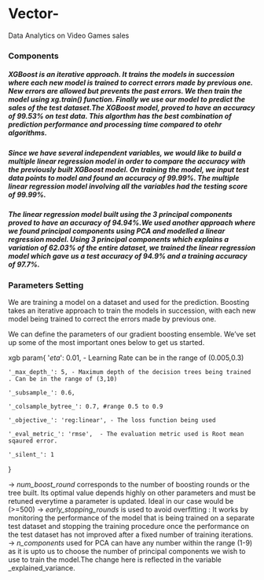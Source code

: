 # Vector-
Data Analytics on Video Games sales
 
### Components

##### XGBoost is an iterative approach. It trains the models in succession where each new model is trained to correct errors made by previous one. New errors are allowed but prevents the past errors. We then train the model using xg.train() function. Finally we use our model to predict the sales of the test dataset.The XGBoost model, proved to have an accuracy of 99.53% on test data. This algorthm has the best combination of prediction performance and processing time compared to otehr algorithms.

##### Since we have several independent variables, we would like to build a multiple linear regression model in order to compare the accuracy with the previously built XGBoost model. On training the model, we input test data points to model and found an accuracy of 99.99%. The multiple linear regression model involving all the variables had the testing score of 99.99%.  

##### The linear regression model built using the 3 principal components proved to have an accuracy of 94.94%.We used another approach where we found principal components using PCA and modelled a linear regression model. Using 3 principal components which explains a variation of 62.03% of the entire dataset, we trained the linear regression model which gave us a test accuracy of 94.9% and a training accuracy of 97.7%.


### Parameters Setting
We are training a model on a dataset and used for the prediction. Boosting takes an iterative approach to train the models in succession, with each new model being trained to correct the errors made by previous one.

We can define the parameters of our gradient boosting ensemble. We’ve set up some of the most important ones below to get us started.

   xgb param{
    '_eta_': 0.01, - Learning Rate can be in the range of (0.005,0.3)
    
    '_max_depth_': 5, - Maximum depth of the decision trees being trained . Can be in the range of (3,10)
    
    '_subsample_': 0.6,
    
    '_colsample_bytree_': 0.7, #range 0.5 to 0.9 
    
    '_objective_': 'reg:linear', - The loss function being used
    
    '_eval_metric_': 'rmse',  - The evaluation metric used is Root mean sqaured error.
    
    '_silent_': 1
    

 }
 
-> _num_boost_round_ corresponds to the number of boosting rounds or the tree built. Its optimal value depends highly on other parameters and must be retuned everytime a parameter is updated. Ideal in our case would be (>=500)
-> _early_stopping_rounds_ is used to avoid overfitting : It works by monitoring the performance of the model that is being trained on a separate test dataset and stopping the training procedure once the performance on the test dataset has not improved after a fixed number of training iterations.
-> _n_components_ used for PCA can have any number within the range (1-9) as it is upto us to choose the number of principal components we wish to use to train the model.The change here is reflected in the variable _explained_variance.
